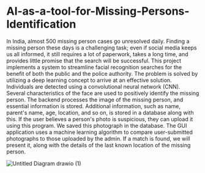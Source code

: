 # AI-as-a-tool-for-Missing-Persons-Identification

In India, almost 500 missing person cases go unresolved daily. Finding a missing person these days is a challenging task; even if social media keeps us all informed, it still requires a lot of paperwork, takes a long time, and provides little promise that the search will be successful. This project implements a system to streamline facial recognition searches for the benefit of both the public and the police authority. The problem is solved by utilizing a deep learning concept to arrive at an effective solution. Individuals are detected using a convolutional neural network (CNN). Several characteristics of the face are used to positively identify the missing person. The backend processes the image of the missing person, and essential information is stored. Additional information, such as name, parent's name, age, location, and so on, is stored in a database along with this. If the user believes a person's photo is suspicious, they can upload it using this program. We saved this photograph in the database. The GUI application uses a machine learning algorithm to compare user-submitted photographs to those uploaded by the admin. If a match is found, we will present it, along with the details of the last known location of the missing person.


![Untitled Diagram drawio (1)](https://github.com/Dnasam/AI-as-a-tool-for-Missing-Persons-Identification/assets/92243722/3d1a8fa1-e9de-4a8f-b9d2-a06e34c8e21e)
